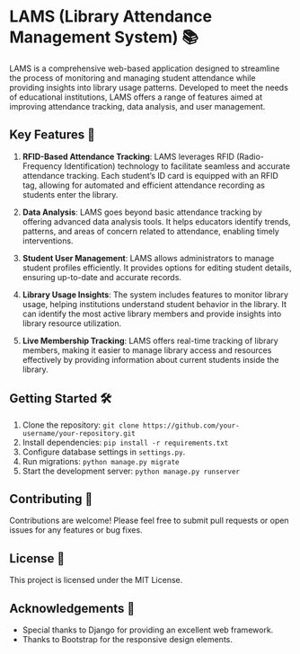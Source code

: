 # LAMS (Library Attendance Management System) 📚

LAMS is a comprehensive web-based application designed to streamline the process of monitoring and managing student attendance while providing insights into library usage patterns. Developed to meet the needs of educational institutions, LAMS offers a range of features aimed at improving attendance tracking, data analysis, and user management.

## Key Features 🚀

1. **RFID-Based Attendance Tracking**: LAMS leverages RFID (Radio-Frequency Identification) technology to facilitate seamless and accurate attendance tracking. Each student’s ID card is equipped with an RFID tag, allowing for automated and efficient attendance recording as students enter the library.

2. **Data Analysis**: LAMS goes beyond basic attendance tracking by offering advanced data analysis tools. It helps educators identify trends, patterns, and areas of concern related to attendance, enabling timely interventions.

3. **Student User Management**: LAMS allows administrators to manage student profiles efficiently. It provides options for editing student details, ensuring up-to-date and accurate records.

4. **Library Usage Insights**: The system includes features to monitor library usage, helping institutions understand student behavior in the library. It can identify the most active library members and provide insights into library resource utilization.

5. **Live Membership Tracking**: LAMS offers real-time tracking of library members, making it easier to manage library access and resources effectively by providing information about current students inside the library.

## Getting Started 🛠️

1. Clone the repository: `git clone https://github.com/your-username/your-repository.git`
2. Install dependencies: `pip install -r requirements.txt`
3. Configure database settings in `settings.py`.
4. Run migrations: `python manage.py migrate`
5. Start the development server: `python manage.py runserver`

## Contributing 🤝

Contributions are welcome! Please feel free to submit pull requests or open issues for any features or bug fixes.

## License 📝

This project is licensed under the MIT License.

## Acknowledgements 🙏

- Special thanks to Django for providing an excellent web framework.
- Thanks to Bootstrap for the responsive design elements.
